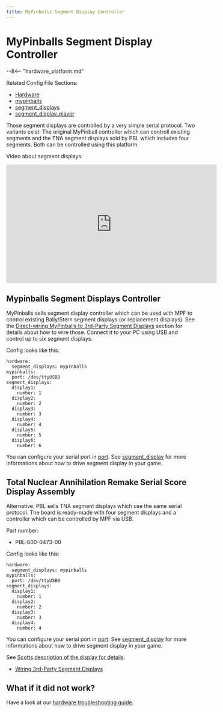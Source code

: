 ```yaml
---
title: MyPinballs Segment Display Controller
---
```


# MyPinballs Segment Display Controller

--8<-- "hardware_platform.md"

Related Config File Sections:

* [Hardware](../../config/hardware.md)
* [mypinballs](../../config/mypinballs.md)
* [segment_displays](../../config/segment_displays.md)
* [segment_display_player](../../config/segment_display_player.md)

Those segment displays are controlled by a very simple serial protocol.
Two variants exist: The original MyPinball controller which can controll
existing segments and the TNA segment displays sold by PBL which
includes four segments. Both can be controlled using this platform.

Video about segment displays:

<div class="video-wrapper">
<iframe width="560" height="315" src="https://www.youtube.com/embed/Jyf3jxGXnTw" title="YouTube video player" frameborder="0" allow="accelerometer; autoplay; clipboard-write; encrypted-media; gyroscope; picture-in-picture" allowfullscreen></iframe>
</div>

## Mypinballs Segment Displays Controller

MyPinballs sells segment display controller which can be used with MPF
to control existing Bally/Stern segment displays (or replacement
displays). See the [Direct-wiring MyPinballs to 3rd-Party Segment Displays](wiring.md) section for
details about how to wire those. Connect it to your PC using USB and
control up to six segment displays.

Config looks like this:

``` mpf-config
hardware:
  segment_displays: mypinballs
mypinballs:
  port: /dev/ttyUSB0
segment_displays:
  display1:
    number: 1
  display2:
    number: 2
  display3:
    number: 3
  display4:
    number: 4
  display5:
    number: 5
  display6:
    number: 6
```

You can configure your serial port in [port](#). See
[segment_display](../../mc/displays/alpha_numeric.md) for more informations about how to drive segment display in
your game.

## Total Nuclear Annihilation Remake Serial Score Display Assembly

Alternative, PBL sells TNA segment displays which use the same serial
protocol. The board is ready-made with four segment displays and a
controller which can be controlled by MPF via USB.

Part number:

* PBL-600-0473-00

Config looks like this:

``` mpf-config
hardware:
  segment_displays: mypinballs
mypinballs:
  port: /dev/ttyUSB0
segment_displays:
  display1:
    number: 1
  display2:
    number: 2
  display3:
    number: 3
  display4:
    number: 4
```

You can configure your serial port in [port](#). See
[segment_display](../../mc/displays/alpha_numeric.md) for more informations about how to drive segment display in
your game.

See [Scotts description of the display for
details](https://www.scottdanesi.com/?p=4220).

* [Wiring 3rd-Party Segment Displays](wiring.md)

## What if it did not work?

Have a look at our [hardware troubleshooting guide](../troubleshooting_hardware/index.md).
